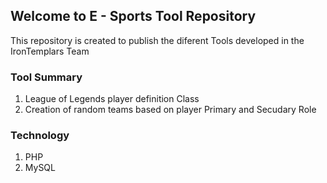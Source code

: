 ## Welcome to E - Sports Tool Repository

This repository is created to publish the diferent Tools developed in the IronTemplars Team

### Tool Summary

1. League of Legends player definition Class
2. Creation of random teams based on player Primary and Secudary Role

### Technology

1. PHP
2. MySQL
